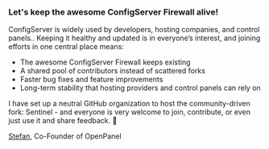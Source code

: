 ### Let's keep the awesome ConfigServer Firewall alive!

ConfigServer is widely used by developers, hosting companies, and control panels.. Keeping it healthy and updated is in everyone’s interest, and joining efforts in one central place means:

* The awesome ConfigServer Firewall keeps existing
* A shared pool of contributors instead of scattered forks
* Faster bug fixes and feature improvements
* Long-term stability that hosting providers and control panels can rely on

I have set up a neutral GitHub organization to host the community-driven fork: Sentinel - and everyone is very welcome to join, contribute, or even just use it and share feedback. 🙌

[Stefan](https://github.com/stefanpejcic/), Co-Founder of OpenPanel
